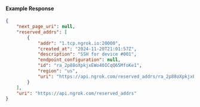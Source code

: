 <!-- Code generated for API Clients. DO NOT EDIT. -->

#### Example Response

```json
{
	"next_page_uri": null,
	"reserved_addrs": [
		{
			"addr": "1.tcp.ngrok.io:20000",
			"created_at": "2024-11-20T21:01:57Z",
			"description": "SSH for device #001",
			"endpoint_configuration": null,
			"id": "ra_2p88oXpkjxEWo40ICqQ65MfoKe1",
			"region": "us",
			"uri": "https://api.ngrok.com/reserved_addrs/ra_2p88oXpkjxEWo40ICqQ65MfoKe1"
		}
	],
	"uri": "https://api.ngrok.com/reserved_addrs"
}
```
